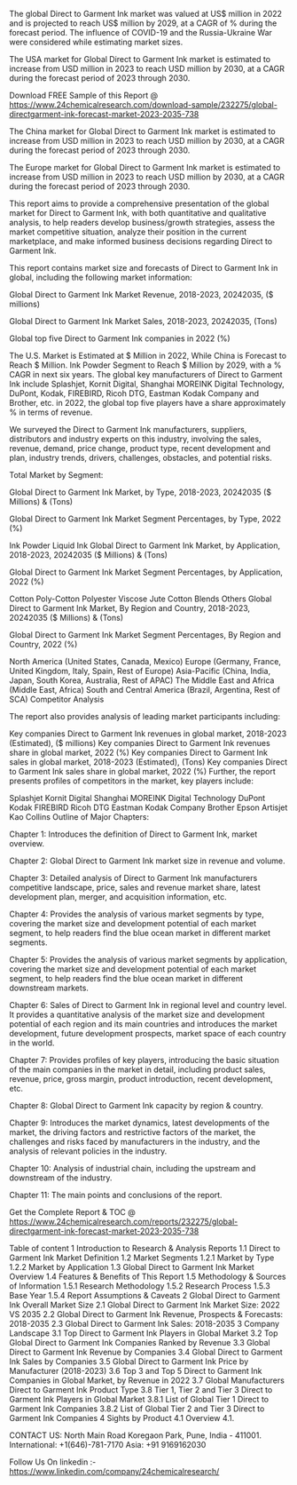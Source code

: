 The global Direct to Garment Ink market was valued at US$ million in 2022 and is projected to reach US$ million by 2029, at a CAGR of % during the forecast period. The influence of COVID-19 and the Russia-Ukraine War were considered while estimating market sizes.

The USA market for Global Direct to Garment Ink market is estimated to increase from USD million in 2023 to reach USD million by 2030, at a CAGR during the forecast period of 2023 through 2030.

Download FREE Sample of this Report @ https://www.24chemicalresearch.com/download-sample/232275/global-directgarment-ink-forecast-market-2023-2035-738

The China market for Global Direct to Garment Ink market is estimated to increase from USD million in 2023 to reach USD million by 2030, at a CAGR during the forecast period of 2023 through 2030.

The Europe market for Global Direct to Garment Ink market is estimated to increase from USD million in 2023 to reach USD million by 2030, at a CAGR during the forecast period of 2023 through 2030.

This report aims to provide a comprehensive presentation of the global market for Direct to Garment Ink, with both quantitative and qualitative analysis, to help readers develop business/growth strategies, assess the market competitive situation, analyze their position in the current marketplace, and make informed business decisions regarding Direct to Garment Ink.

This report contains market size and forecasts of Direct to Garment Ink in global, including the following market information:

Global Direct to Garment Ink Market Revenue, 2018-2023, 20242035, ($ millions)

Global Direct to Garment Ink Market Sales, 2018-2023, 20242035, (Tons)

Global top five Direct to Garment Ink companies in 2022 (%)

The U.S. Market is Estimated at $ Million in 2022, While China is Forecast to Reach $ Million.
Ink Powder Segment to Reach $ Million by 2029, with a % CAGR in next six years.
The global key manufacturers of Direct to Garment Ink include Splashjet, Kornit Digital, Shanghai MOREINK Digital Technology, DuPont, Kodak, FIREBIRD, Ricoh DTG, Eastman Kodak Company and Brother, etc. in 2022, the global top five players have a share approximately % in terms of revenue.

We surveyed the Direct to Garment Ink manufacturers, suppliers, distributors and industry experts on this industry, involving the sales, revenue, demand, price change, product type, recent development and plan, industry trends, drivers, challenges, obstacles, and potential risks.

Total Market by Segment:

Global Direct to Garment Ink Market, by Type, 2018-2023, 20242035 ($ Millions) & (Tons)

Global Direct to Garment Ink Market Segment Percentages, by Type, 2022 (%)

Ink Powder
Liquid Ink
Global Direct to Garment Ink Market, by Application, 2018-2023, 20242035 ($ Millions) & (Tons)

Global Direct to Garment Ink Market Segment Percentages, by Application, 2022 (%)

Cotton
Poly-Cotton
Polyester
Viscose
Jute
Cotton Blends
Others
Global Direct to Garment Ink Market, By Region and Country, 2018-2023, 20242035 ($ Millions) & (Tons)

Global Direct to Garment Ink Market Segment Percentages, By Region and Country, 2022 (%)

North America (United States, Canada, Mexico)
Europe (Germany, France, United Kingdom, Italy, Spain, Rest of Europe)
Asia-Pacific (China, India, Japan, South Korea, Australia, Rest of APAC)
The Middle East and Africa (Middle East, Africa)
South and Central America (Brazil, Argentina, Rest of SCA)
Competitor Analysis

The report also provides analysis of leading market participants including:

Key companies Direct to Garment Ink revenues in global market, 2018-2023 (Estimated), ($ millions)
Key companies Direct to Garment Ink revenues share in global market, 2022 (%)
Key companies Direct to Garment Ink sales in global market, 2018-2023 (Estimated), (Tons)
Key companies Direct to Garment Ink sales share in global market, 2022 (%)
Further, the report presents profiles of competitors in the market, key players include:

Splashjet
Kornit Digital
Shanghai MOREINK Digital Technology
DuPont
Kodak
FIREBIRD
Ricoh DTG
Eastman Kodak Company
Brother
Epson
Artisjet
Kao Collins
Outline of Major Chapters:

Chapter 1: Introduces the definition of Direct to Garment Ink, market overview.

Chapter 2: Global Direct to Garment Ink market size in revenue and volume.

Chapter 3: Detailed analysis of Direct to Garment Ink manufacturers competitive landscape, price, sales and revenue market share, latest development plan, merger, and acquisition information, etc.

Chapter 4: Provides the analysis of various market segments by type, covering the market size and development potential of each market segment, to help readers find the blue ocean market in different market segments.

Chapter 5: Provides the analysis of various market segments by application, covering the market size and development potential of each market segment, to help readers find the blue ocean market in different downstream markets.

Chapter 6: Sales of Direct to Garment Ink in regional level and country level. It provides a quantitative analysis of the market size and development potential of each region and its main countries and introduces the market development, future development prospects, market space of each country in the world.

Chapter 7: Provides profiles of key players, introducing the basic situation of the main companies in the market in detail, including product sales, revenue, price, gross margin, product introduction, recent development, etc.

Chapter 8: Global Direct to Garment Ink capacity by region & country.

Chapter 9: Introduces the market dynamics, latest developments of the market, the driving factors and restrictive factors of the market, the challenges and risks faced by manufacturers in the industry, and the analysis of relevant policies in the industry.

Chapter 10: Analysis of industrial chain, including the upstream and downstream of the industry.

Chapter 11: The main points and conclusions of the report.

Get the Complete Report & TOC @ https://www.24chemicalresearch.com/reports/232275/global-directgarment-ink-forecast-market-2023-2035-738

Table of content
1 Introduction to Research & Analysis Reports
1.1 Direct to Garment Ink Market Definition
1.2 Market Segments
1.2.1 Market by Type
1.2.2 Market by Application
1.3 Global Direct to Garment Ink Market Overview
1.4 Features & Benefits of This Report
1.5 Methodology & Sources of Information
1.5.1 Research Methodology
1.5.2 Research Process
1.5.3 Base Year
1.5.4 Report Assumptions & Caveats
2 Global Direct to Garment Ink Overall Market Size
2.1 Global Direct to Garment Ink Market Size: 2022 VS 2035
2.2 Global Direct to Garment Ink Revenue, Prospects & Forecasts: 2018-2035
2.3 Global Direct to Garment Ink Sales: 2018-2035
3 Company Landscape
3.1 Top Direct to Garment Ink Players in Global Market
3.2 Top Global Direct to Garment Ink Companies Ranked by Revenue
3.3 Global Direct to Garment Ink Revenue by Companies
3.4 Global Direct to Garment Ink Sales by Companies
3.5 Global Direct to Garment Ink Price by Manufacturer (2018-2023)
3.6 Top 3 and Top 5 Direct to Garment Ink Companies in Global Market, by Revenue in 2022
3.7 Global Manufacturers Direct to Garment Ink Product Type
3.8 Tier 1, Tier 2 and Tier 3 Direct to Garment Ink Players in Global Market
3.8.1 List of Global Tier 1 Direct to Garment Ink Companies
3.8.2 List of Global Tier 2 and Tier 3 Direct to Garment Ink Companies
4 Sights by Product
4.1 Overview
4.1.

CONTACT US:
North Main Road Koregaon Park, Pune, India - 411001.
International: +1(646)-781-7170
Asia: +91 9169162030

Follow Us On linkedin :- https://www.linkedin.com/company/24chemicalresearch/
